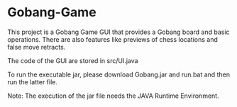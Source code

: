 # Gobang-Game
This project is a Gobang Game GUI that provides a Gobang board and basic operations. There are also features like previews of chess locations and false move retracts.

The code of the GUI are stored in src/UI.java

To run the executable jar, please download Gobang.jar and run.bat and then run the latter file.

Note: The execution of the jar file needs the JAVA Runtime Environment.
